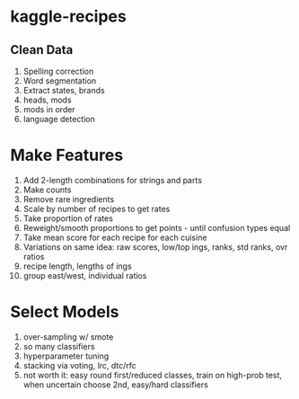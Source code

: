 # kaggle-recipes


## Clean Data

1. Spelling correction
1. Word segmentation
1. Extract states, brands
1. heads, mods
1. mods in order
1. language detection

# Make Features

1. Add 2-length combinations for strings and parts
1. Make counts
1. Remove rare ingredients
1. Scale by number of recipes to get rates
1. Take proportion of rates
1. Reweight/smooth proportions to get points - until confusion types equal
1. Take mean score for each recipe for each cuisine
1. Variations on same idea: raw scores, low/top ings, ranks, std ranks, ovr ratios
1. recipe length, lengths of ings
1. group east/west, individual ratios

# Select Models

1. over-sampling w/ smote
1. so many classifiers
1. hyperparameter tuning
1. stacking via voting, lrc, dtc/rfc
1. not worth it: easy round first/reduced classes, train on high-prob test, when uncertain choose 2nd, easy/hard classifiers
